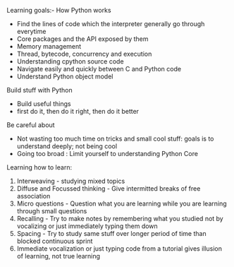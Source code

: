 Learning goals:- 
How Python works
- Find the lines of code which the interpreter generally go through everytime
- Core packages and the API exposed by them
- Memory management
- Thread, bytecode, concurrency and execution
- Understanding cpython source code
- Navigate easily and quickly between C and Python code
- Understand Python object model

Build stuff with Python
- Build useful things
- first do it, then do it right, then do it better

Be careful about

- Not wasting too much time on tricks and small cool stuff: goals is to understand deeply; not being cool
- Going too broad : Limit yourself to understanding Python Core


Learning how to learn:

1. Interweaving - studying mixed topics
2. Diffuse and Focussed thinking - Give intermitted breaks of free association
3. Micro questions - Question what you are learning while you are learning through small questions
4. Recalling - Try to make notes by remembering what you studied not by vocalizing or just immediately typing them down
5. Spacing - Try to study same stuff over longer period of time than blocked continuous sprint
6. Immediate vocalization or just typing code from a tutorial gives illusion of learning, not true learning
